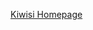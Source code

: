 
[Kiwisi Homepage](https://kiwisirl.github.io/index.html)

<html>
	<head>
		<title>Kiwisi Graphics</title>
		<meta charset="utf-8" />
		<meta name="viewport" content="width=device-width, initial-scale=1, user-scalable=no" />
		<meta name="description" content="Kiwisi Graphic Design Portfolio" />
		<meta name="image" content="https://kiwisirl.github.io/rileyslogo.png">
		<meta name="keywords" content="" />
		<link rel="stylesheet" href="https://kiwisirl.github.io/main.css" />
		<link rel='icon' href='favicon.ico' type='image/x-icon'/ >
	</head>
  </html>
